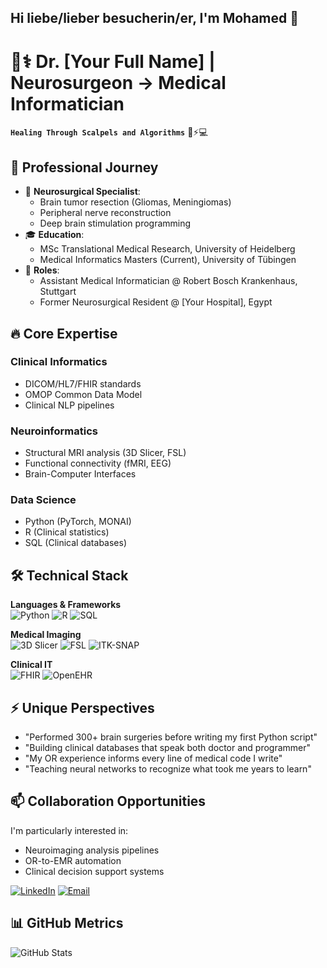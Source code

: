 ## Hi liebe/lieber besucherin/er, I'm Mohamed 👋 

# 👨⚕️ Dr. [Your Full Name] | Neurosurgeon → Medical Informatician

**`Healing Through Scalpels and Algorithms`** 🧠⚡💻

## 🚀 Professional Journey
- 🏥 **Neurosurgical Specialist**: 
  - Brain tumor resection (Gliomas, Meningiomas)
  - Peripheral nerve reconstruction
  - Deep brain stimulation programming
- 🎓 **Education**: 
  - MSc Translational Medical Research, University of Heidelberg
  - Medical Informatics Masters (Current), University of Tübingen
- 💼 **Roles**:
  - Assistant Medical Informatician @ Robert Bosch Krankenhaus, Stuttgart
  - Former Neurosurgical Resident @ [Your Hospital], Egypt

## 🔥 Core Expertise
### Clinical Informatics
- DICOM/HL7/FHIR standards
- OMOP Common Data Model
- Clinical NLP pipelines

### Neuroinformatics
- Structural MRI analysis (3D Slicer, FSL)
- Functional connectivity (fMRI, EEG)
- Brain-Computer Interfaces

### Data Science
- Python (PyTorch, MONAI)
- R (Clinical statistics)
- SQL (Clinical databases)

## 🛠️ Technical Stack
**Languages & Frameworks**  
![Python](https://img.shields.io/badge/Python-Advanced-blue?logo=python)
![R](https://img.shields.io/badge/R-Intermediate-blue?logo=r)
![SQL](https://img.shields.io/badge/SQL-Intermediate-red?logo=postgresql)

**Medical Imaging**  
![3D Slicer](https://img.shields.io/badge/3D_Slicer-Expert-lightgrey)
![FSL](https://img.shields.io/badge/FSL-Intermediate-red)
![ITK-SNAP](https://img.shields.io/badge/ITK--SNAP-Intermediate-green)

**Clinical IT**  
![FHIR](https://img.shields.io/badge/FHIR-Intermediate-orange)
![OpenEHR](https://img.shields.io/badge/OpenEHR-Beginner-yellow)

## ⚡ Unique Perspectives
- "Performed 300+ brain surgeries before writing my first Python script"
- "Building clinical databases that speak both doctor and programmer"
- "My OR experience informs every line of medical code I write"
- "Teaching neural networks to recognize what took me years to learn"

## 📫 Collaboration Opportunities
I'm particularly interested in:
- Neuroimaging analysis pipelines
- OR-to-EMR automation
- Clinical decision support systems

[![LinkedIn](https://img.shields.io/badge/Connect_on_LinkedIn-0077B5?logo=linkedin)](https://linkedin.com/in/[YOUR_PROFILE])
[![Email](https://img.shields.io/badge/Contact_Me-D14836?logo=gmail)](mailto:your.email@example.com)

## 📊 GitHub Metrics
![GitHub Stats](https://github-readme-stats.vercel.app/api?username=[YOUR_USERNAME]&show_icons=true&theme=radical)
